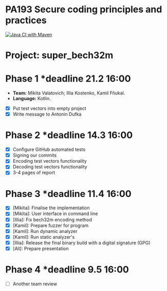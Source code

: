 # PA193 Secure coding principles and practices
[![Java CI with Maven](https://github.com/NikitaVolotovich/super_bech32m/actions/workflows/maven.yml/badge.svg?branch=main)](https://github.com/NikitaVolotovich/super_bech32m/actions/workflows/maven.yml)
# Project: super_bech32m
# Phase 1 *deadline 21.2 16:00
* **Team:** Mikita Valatovich; Illia Kostenko, Kamil Fňukal.
* **Language:** Kotlin.
* [x] Put test vectors into empty project
* [x] Write message to Antonin Dufka
# Phase 2 *deadline 14.3 16:00
* [x] Configure GitHub automated tests
* [x] Signing our commits
* [x] Encoding test vectors functionality
* [x] Decoding test vectors functionality
* [x] 3-4 pages of report
# Phase 3 *deadline 11.4 16:00
* [x] [Mikita]: Finalise the implementation 
* [x] [Mikita]: User interface in command line
* [x] [Illia]: Fix bech32m encoding method
* [x] [Kamil]: Prepare fuzzer for program
* [x] [Kamil]: Run dynamic analyzer
* [x] [Kamil]: Run static analyzer's
* [x] [Illia]: Release the final binary build with a digital signature (GPG)
* [x] [All]: Prepare presentation 
# Phase 4 *deadline 9.5 16:00
* [ ] Another team review

